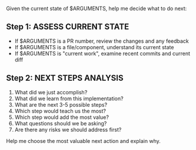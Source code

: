 Given the current state of $ARGUMENTS, help me decide what to do next:

## Step 1: ASSESS CURRENT STATE
- If $ARGUMENTS is a PR number, review the changes and any feedback
- If $ARGUMENTS is a file/component, understand its current state
- If $ARGUMENTS is "current work", examine recent commits and current diff

## Step 2: NEXT STEPS ANALYSIS
1. What did we just accomplish?
2. What did we learn from this implementation?
3. What are the next 3-5 possible steps?
4. Which step would teach us the most?
5. Which step would add the most value?
6. What questions should we be asking?
7. Are there any risks we should address first?

Help me choose the most valuable next action and explain why.

